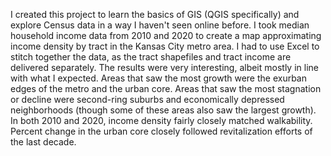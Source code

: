 I created this project to learn the basics of GIS (QGIS specifically) and explore Census data in a way I haven't seen online before. I took median household income data from 2010 and 2020 to create a map approximating income density by tract in the Kansas City metro area. I had to use Excel to stitch together the data, as the tract shapefiles and tract income are delivered separately. The results were very interesting, albeit mostly in line with what I expected. Areas that saw the most growth were the exurban edges of the metro and the urban core. Areas that saw the most stagnation or decline were second-ring suburbs and economically depressed neighborhoods (though some of these areas also saw the largest growth). In both 2010 and 2020, income density fairly closely matched walkability. Percent change in the urban core closely followed revitalization efforts of the last decade.
